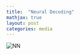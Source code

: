 ```yaml
---
title:  "Neural Decoding"
mathjax: true
layout: post
categories: media
---
```


![NN](https://viewscreen.githubusercontent.com/view/pdf?browser=safari&bypass_fastly=true&color_mode=auto&commit=8271fa2a822d9ea45042e965f30afa834a549156&device=unknown_device&docs_host=https%3A%2F%2Fdocs.github.com&enc_url=68747470733a2f2f7261772e67697468756275736572636f6e74656e742e636f6d2f646172696e2d6d6f6d6179657a692f646172696e2d6d6f6d6179657a692e6769746875622e696f2f383237316661326138323264396561343530343265393635663330616661383334613534393135362f696d616765732f416476616e6365645f4c61625f5f5f5a65656d616e5f4566666563742e706466&logged_in=true&nwo=darin-momayezi%2Fdarin-momayezi.github.io&path=images%2FAdvanced_Lab___Zeeman_Effect.pdf&platform=mac&repository_id=674819880&repository_type=Repository&version=16#0a117f29-f0e5-4df8-b934-277329bbe6f2)
